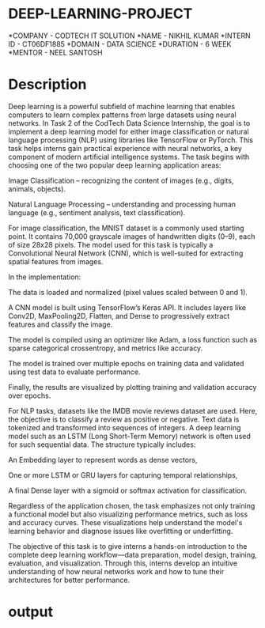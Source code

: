 # DEEP-LEARNING-PROJECT
*COMPANY - CODTECH IT SOLUTION
*NAME - NIKHIL KUMAR
*INTERN ID - CT06DF1885
*DOMAIN - DATA SCIENCE
*DURATION - 6 WEEK
*MENTOR - NEEL SANTOSH
# Description
Deep learning is a powerful subfield of machine learning that enables computers to learn complex patterns from large datasets using neural networks. In Task 2 of the CodTech Data Science Internship, the goal is to implement a deep learning model for either image classification or natural language processing (NLP) using libraries like TensorFlow or PyTorch. This task helps interns gain practical experience with neural networks, a key component of modern artificial intelligence systems.
The task begins with choosing one of the two popular deep learning application areas:

Image Classification – recognizing the content of images (e.g., digits, animals, objects).

Natural Language Processing – understanding and processing human language (e.g., sentiment analysis, text classification).

For image classification, the MNIST dataset is a commonly used starting point. It contains 70,000 grayscale images of handwritten digits (0–9), each of size 28x28 pixels. The model used for this task is typically a Convolutional Neural Network (CNN), which is well-suited for extracting spatial features from images.

In the implementation:

The data is loaded and normalized (pixel values scaled between 0 and 1).

A CNN model is built using TensorFlow’s Keras API. It includes layers like Conv2D, MaxPooling2D, Flatten, and Dense to progressively extract features and classify the image.

The model is compiled using an optimizer like Adam, a loss function such as sparse categorical crossentropy, and metrics like accuracy.

The model is trained over multiple epochs on training data and validated using test data to evaluate performance.

Finally, the results are visualized by plotting training and validation accuracy over epochs.

For NLP tasks, datasets like the IMDB movie reviews dataset are used. Here, the objective is to classify a review as positive or negative. Text data is tokenized and transformed into sequences of integers. A deep learning model such as an LSTM (Long Short-Term Memory) network is often used for such sequential data. The structure typically includes:

An Embedding layer to represent words as dense vectors,

One or more LSTM or GRU layers for capturing temporal relationships,

A final Dense layer with a sigmoid or softmax activation for classification.

Regardless of the application chosen, the task emphasizes not only training a functional model but also visualizing performance metrics, such as loss and accuracy curves. These visualizations help understand the model's learning behavior and diagnose issues like overfitting or underfitting.

The objective of this task is to give interns a hands-on introduction to the complete deep learning workflow—data preparation, model design, training, evaluation, and visualization. Through this, interns develop an intuitive understanding of how neural networks work and how to tune their architectures for better performance.
# output

